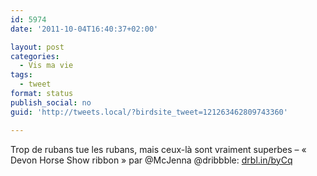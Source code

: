 ```yaml
---
id: 5974
date: '2011-10-04T16:40:37+02:00'

layout: post
categories:
  - Vis ma vie
tags:
  - tweet
format: status
publish_social: no
guid: 'http://tweets.local/?birdsite_tweet=121263462809743360'

---
```


Trop de rubans tue les rubans, mais ceux-là sont vraiment superbes – « Devon Horse Show ribbon » par @McJenna @dribbble: [drbl.in/byCq](http://drbl.in/byCq)